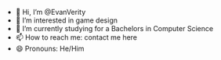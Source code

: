 - 👋 Hi, I’m @EvanVerity
- 👀 I’m interested in game design
- 🌱 I’m currently studying for a Bachelors in Computer Science
- 📫 How to reach me: contact me here
- 😄 Pronouns: He/Him

<!---
EvanVerity/EvanVerity is a ✨ special ✨ repository because its `README.md` (this file) appears on your GitHub profile.
You can click the Preview link to take a look at your changes.
--->
